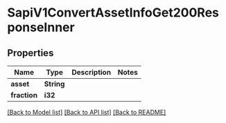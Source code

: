 # SapiV1ConvertAssetInfoGet200ResponseInner

## Properties

Name | Type | Description | Notes
------------ | ------------- | ------------- | -------------
**asset** | **String** |  | 
**fraction** | **i32** |  | 

[[Back to Model list]](../README.md#documentation-for-models) [[Back to API list]](../README.md#documentation-for-api-endpoints) [[Back to README]](../README.md)


